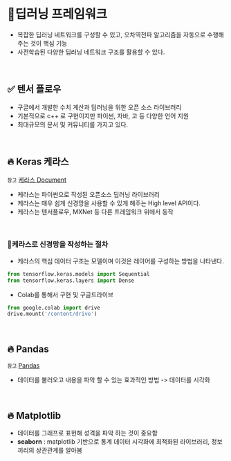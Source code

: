 # 📌딥러닝 프레임워크

- 복잡한 딥러닝 네트워크를 구성할 수 있고, 오차역전파 알고리즘을 자동으로 수행해 주는 것이 핵심 기능
- 사전학습된 다양한 딥러닝 네트워크 구조를 활용할 수 있다.

</br>

## ✅ 텐서 플로우

- 구글에서 개발한 수치 계산과 딥러닝을 위한 오픈 소스 라이브러리
- 기본적으로 c++ 로 구현이지만 파이썬, 자바, 고 등 다양한 언어 지원
- 최대규모의 문서 및 커뮤니티를 가지고 있다.

<br>

## 🔥 Keras 케라스

`참고` [케라스 Document](https://keras.io/)

- 케라스는 파이썬으로 작성된 오픈소스 딥러닝 라이브러리
- 케라스는 매우 쉽게 신경망을 사용할 수 있게 해주는 High level API이다.
- 케라스는 텐서플로우, MXNet 등 다른 프레임워크 위에서 동작

<br>

### 🔸케라스로 신경망을 작성하는 절차

- 케라스의 핵심 데이터 구조는 모델이며 이것은 레이어를 구성하는 방법을 나타낸다.

```python
from tensorflow.keras.models import Sequential
from tensorflow.keras.layers import Dense
```

- Colab를 통해서 구현 및 구글드라이브

```python
from google.colab import drive
drive.mount('/content/drive')
```

<br>

## 🔥 Pandas

`참고` [Pandas](https://pandas.pydata.org/docs/reference/frame.html)

- 데이터를 불러오고 내용을 파악 할 수 있는 효과적인 방법 -> 데이터를 시각화

<br>

## 🔥 Matplotlib

- 데이터를 그래프로 표현해 성격을 파악 하는 것이 중요함
- **seaborn** : matplotlib 기반으로 통계 데이터 시각화에 최적화된 라이브러리, 정보끼리의 상관관계를 알아봄

